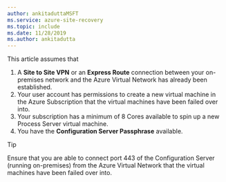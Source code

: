 ```yaml
---
author: ankitaduttaMSFT
ms.service: azure-site-recovery
ms.topic: include
ms.date: 11/28/2019
ms.author: ankitadutta
---
```

This article assumes that

1. A **Site to Site VPN** or an **Express Route** connection between your on-premises network and the Azure Virtual Network has already been established.
2. Your user account has permissions to create a new virtual machine in the Azure Subscription that the virtual machines have been failed over into.
3. Your subscription has a minimum of 8 Cores available to spin up a new Process Server virtual machine.
4. You have the **Configuration Server Passphrase** available.

> [!TIP]
> Ensure that you are able to connect port 443 of the Configuration Server (running on-premises) from the Azure Virtual Network that the virtual machines have been failed over into.
